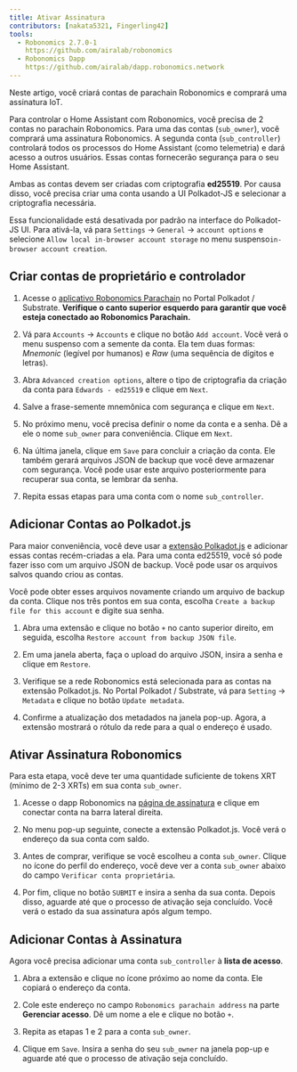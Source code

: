 ```yaml
---
title: Ativar Assinatura
contributors: [nakata5321, Fingerling42]
tools:   
  - Robonomics 2.7.0-1
    https://github.com/airalab/robonomics
  - Robonomics Dapp 
    https://github.com/airalab/dapp.robonomics.network
---
```


Neste artigo, você criará contas de parachain Robonomics e comprará uma assinatura IoT. 

<robo-wiki-picture src="home-assistant/sub_activate.png" />


Para controlar o Home Assistant com Robonomics, você precisa de 2 contas no parachain Robonomics. Para uma das contas (`sub_owner`), você comprará uma assinatura Robonomics. A segunda conta (`sub_controller`) controlará todos os processos do Home Assistant (como telemetria) e dará acesso a outros usuários. Essas contas fornecerão segurança para o seu Home Assistant. 

<robo-wiki-note type="warning" title="WARNING">

Ambas as contas devem ser criadas com criptografia **ed25519**. Por causa disso, você precisa criar uma conta usando a UI Polkadot-JS e selecionar a criptografia necessária.

Essa funcionalidade está desativada por padrão na interface do Polkadot-JS UI. Para ativá-la, vá para `Settings` -> `General` -> `account options` e selecione `Allow local in-browser account storage` no menu suspenso`in-browser account creation`.

</robo-wiki-note>

## Criar contas de proprietário e controlador

<robo-wiki-video autoplay loop controls :videos="[{src: 'https://cloudflare-ipfs.com/ipfs/QmQiJYPYajUJXENX2PzSJMSKGSshyWyPNqugSYxP5eCNvm', type:'mp4'}]" />

1. Acesse o [aplicativo Robonomics Parachain](https://polkadot.js.org/apps/?rpc=wss%3A%2F%2Fkusama.rpc.robonomics.network%2F#/) no Portal Polkadot / Substrate. **Verifique o canto superior esquerdo para garantir que você esteja conectado ao Robonomics Parachain.**

2. Vá para `Accounts` -> `Accounts` e clique no botão `Add account`. Você verá o menu suspenso com a semente da conta. Ela tem duas formas: *Mnemonic* (legível por humanos) e *Raw* (uma sequência de dígitos e letras). 

3. Abra `Advanced creation options`, altere o tipo de criptografia da criação da conta para `Edwards - ed25519` e clique em `Next`.


4. Salve a frase-semente mnemônica com segurança e clique em `Next`.

5. No próximo menu, você precisa definir o nome da conta e a senha. Dê a ele o nome `sub_owner` para conveniência. Clique em `Next`.

6. Na última janela, clique em `Save` para concluir a criação da conta. Ele também gerará arquivos JSON de backup que você deve armazenar com segurança. Você pode usar este arquivo posteriormente para recuperar sua conta, se lembrar da senha.

7. Repita essas etapas para uma conta com o nome `sub_controller`.


## Adicionar Contas ao Polkadot.js

Para maior conveniência, você deve usar a [extensão Polkadot.js](https://polkadot.js.org/extension/) e adicionar essas contas recém-criadas a ela. Para uma conta ed25519, você só pode fazer isso com um arquivo JSON de backup. Você pode usar os arquivos salvos quando criou as contas.

Você pode obter esses arquivos novamente criando um arquivo de backup da conta. Clique nos três pontos em sua conta, escolha `Create a backup file for this account` e digite sua senha.

<robo-wiki-video autoplay loop controls :videos="[{src: 'https://cloudflare-ipfs.com/ipfs/QmRd7gztUjWkLF4W2XuJwy5aXBwzNV2aPCU6CQQLvUpSNj', type:'mp4'}]" />

1. Abra uma extensão e clique no botão `+` no canto superior direito, em seguida, escolha `Restore account from backup JSON file`.

2. Em uma janela aberta, faça o upload do arquivo JSON, insira a senha e clique em `Restore`.

3. Verifique se a rede Robonomics está selecionada para as contas na extensão Polkadot.js. No Portal Polkadot / Substrate, vá para  `Setting` -> `Metadata` e clique no botão `Update metadata`.

4. Confirme a atualização dos metadados na janela pop-up. Agora, a extensão mostrará o rótulo da rede para a qual o endereço é usado.

<robo-wiki-video autoplay loop controls :videos="[{src: 'https://cloudflare-ipfs.com/ipfs/QmT5sTNP9t8gpbD4RJJw6ETwG4wiziiChAh2uHHBk9Zsyd', type:'mp4'}]" />

## Ativar Assinatura Robonomics 

<robo-wiki-note type="okay">

Para esta etapa, você deve ter uma quantidade suficiente de tokens XRT (mínimo de 2-3 XRTs) em sua conta `sub_owner`.

</robo-wiki-note>

<robo-wiki-video autoplay loop controls :videos="[{src: 'https://cloudflare-ipfs.com/ipfs/QmXrFCajmJgkRDSbshGD3QehjnoyS6jafEPSjHdYkoBHum', type:'mp4'}]" />

1. Acesse o dapp Robonomics na [página de assinatura](https://dapp.robonomics.network/#/subscription) e clique em conectar conta na barra lateral direita.

2. No menu pop-up seguinte, conecte a extensão Polkadot.js. Você verá o endereço da sua conta com saldo.

3. Antes de comprar, verifique se você escolheu a conta `sub_owner`. Clique no ícone do perfil do endereço, você deve ver a conta `sub_owner` abaixo do campo `Verificar conta proprietária`.

4. Por fim, clique no botão `SUBMIT` e insira a senha da sua conta. Depois disso, aguarde até que o processo de ativação seja concluído. Você verá o estado da sua assinatura após algum tempo.


## Adicionar Contas à Assinatura

Agora você precisa adicionar uma conta `sub_controller` à **lista de acesso**.

<robo-wiki-video autoplay loop controls :videos="[{src: 'https://cloudflare-ipfs.com/ipfs/QmV1gkwtcXsWv54ov9tuXfcHg7nqs1foM8cRwts4sqnqtX', type:'mp4'}]" />

1. Abra a extensão e clique no ícone próximo ao nome da conta. Ele copiará o endereço da conta.


2. Cole este endereço no campo `Robonomics parachain address` na parte **Gerenciar acesso**. Dê um nome a ele e clique no botão `+`. 

3. Repita as etapas 1 e 2 para a conta `sub_owner`.

4. Clique em `Save`. Insira a senha do seu `sub_owner` na janela pop-up e aguarde até que o processo de ativação seja concluído.
